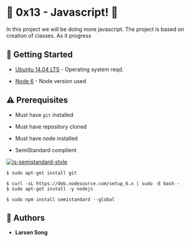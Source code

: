 # :shell: 0x13 - Javascript! :shell:

In this project we will be doing more javascript. The project is based on creation of classes.
As it progress
## :running: Getting Started

* [Ubuntu 14.04 LTS](http://releases.ubuntu.com/14.04/) - Operating system reqd.

* [Node 6](https://deb.nodesource.com/setup_6.x) - Node version used


## :warning: Prerequisites

* Must have `git` installed


* Must have repository cloned

* Must have node installed

* SemiStandard complient

[![js-semistandard-style](https://cdn.rawgit.com/flet/semistandard/master/badge.svg)](https://github.com/Flet/semistandard)


```
$ sudo apt-get install git
```


```
$ curl -sL https://deb.nodesource.com/setup_6.x | sudo -E bash -
$ sudo apt-get install -y nodejs
```

```
$ sudo npm install semistandard --global
```

## :blue_book: Authors
* **Larsen Song**
